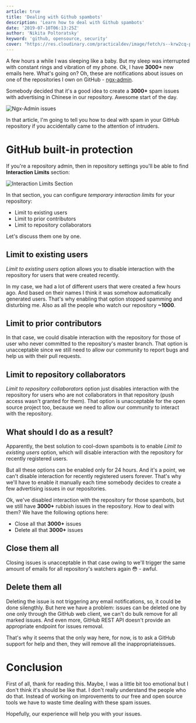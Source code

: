 ```yaml
---
article: true
title: 'Dealing with Github spambots'
description: 'Learn how to deal with Github spambots'
date: '2019-07-10T06:13:25Z'
author: 'Nikita Poltoratsky'
keyword: 'github, opensource, security'
cover: "https://res.cloudinary.com/practicaldev/image/fetch/s--krw2cq-p--/c_imagga_scale,f_auto,fl_progressive,h_420,q_auto,w_1000/https://thepracticaldev.s3.amazonaws.com/i/i3hlskvymvi322kbur8g.jpg"
---
```


A few hours a while I was sleeping like a baby. But my sleep was interrupted with constant rings and vibration of my phone. Ok, I have **3000+** new emails here. What's going on? Oh, these are notifications about issues on one of the repositories I own on GitHub - [ngx-admin](https://github.com/akveo/ngx-admin).

<link rel="canonical" href="https://dev.to/nikpoltoratsky/how-to-deal-with-github-spambots-5e6n">

Somebody decided that it's a good idea to create a **3000+** spam issues with advertising in Chinese in our repository. Awesome start of the day.

![Ngx-Admin issues](https://i.ibb.co/yQDvbLq/Screen-Shot-2019-07-10-at-11-28-52-AM.png)

In that article, I'm going to tell you how to deal with spam in your GitHub repository if you accidentally came to the attention of intruders.

# GitHub built-in protection

If you're a repository admin, then in repository settings you'll be able to find **Interaction Limits** section:

![Interaction Limits Section](https://i.ibb.co/FwBhdGr/Screen-Shot-2019-07-10-at-11-41-45-AM.png)

In that section, you can configure *temporary interaction limits* for your repository:

- Limit to existing users
- Limit to prior contributors
- Limit to repository collaborators

Let's discuss them one by one.

## Limit to existing users

*Limit to existing users* option allows you to disable interaction with the repository for users that were created recently.

In my case, we had a lot of different users that were created a few hours ago. And based on their names I think it was somehow automatically generated users. That's why enabling that option stopped spamming and disturbing me. Also as all the people who watch our repository **~1000**.

## Limit to prior contributors

In that case, we could disable interaction with the repository for those of user who never committed to the repository's master branch. That option is unacceptable since we still need to allow our community to report bugs and help us with their pull requests.

## Limit to repository collaborators

*Limit to repository collaborators* option just disables interaction with the repository for users who are not collaborators in that repository (push access wasn't granted for them). That option is unacceptable for the open source project too, because we need to allow our community to interact with the repository.

## What should I do as a result?

Apparently, the best solution to cool-down spambots is to enable *Limit to existing users* option, which will disable interaction with the repository for recently registered users.

But all these options can be enabled only for 24 hours. And it's a point, we can't disable interaction for recently registered users forever. That's why we'll have to enable it manually each time somebody decides to create a few advertising issues in our repositories.

Ok, we've disabled interaction with the repository for those spambots, but we still have **3000+** rubbish issues in the repository. How to deal with them? We have the following options here:

- Close all that **3000+** issues
- Delete all that **3000+** issues

## Close them all

Closing issues is unacceptable in that case owing to we'll trigger the same amount of emails for all repository's watchers again 😳 - awful.

## Delete them all

Deleting the issue is not triggering any email notifications, so, it could be done silengthly. But here we have a problem: issues can be deleted one by one only through the GitHub web client, we can't do bulk remove for all marked issues. And even more, GitHub REST API doesn't provide an appropriate endpoint for issues removal.

That's why it seems that the only way here, for now, is to ask a GitHub support for help and then, they will remove all the inappropriate​ issues.

# Conclusion

First of all, thank for reading this. Maybe, I was a little bit too emotional but I don't think it's should be like that. I don't really understand the people who do that. Instead of working on improvements to our free and open source tools we have to waste time dealing with these spam issues.

Hopefully, our experience will help you with your issues.
